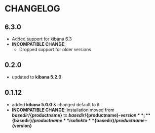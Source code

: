 # CHANGELOG

## 6.3.0

* Added support for kibana 6.3
* **INCOMPATIBLE CHANGE**:
  - Dropped support for older versions

## 0.2.0

* updated to **kibana 5.2.0**

## 0.1.12

* added **kibana 5.0.0** & changed default to it
* **INCOMPATIBLE CHANGE**: installation moved from **${basedir}/${productname}** to **${basedir}/${productname}-${version}**; **${basedir}/${productname}** is a link to **${basedir}/${productname}-${version}**
